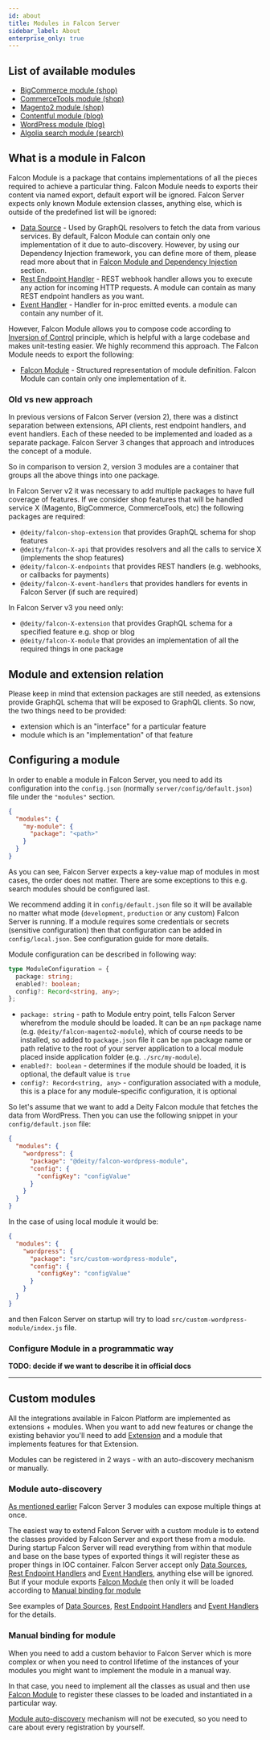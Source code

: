 ```yaml
---
id: about
title: Modules in Falcon Server
sidebar_label: About
enterprise_only: true
---
```


## List of available modules

- [BigCommerce module (shop)](../../integration/bigcommerce/overview)
- [CommerceTools module (shop)](../../integration/commercetools/overview)
- [Magento2 module (shop)](../../integration/magento2/overview)
- [Contentful module (blog)](../../integration/contentful/overview)
- [WordPress module (blog)](../../integration/wordpress)
- [Algolia search module (search)](../../integration/algolia)

## What is a module in Falcon

Falcon Module is a package that contains implementations of all the pieces required to achieve a particular thing. Falcon Module needs to exports their content via named export, default export will be ignored. Falcon Server expects only known Module extension classes, anything else, which is outside of the predefined list will be ignored:

- [Data Source](./common-services/data-sources) - Used by GraphQL resolvers to fetch the data from various services. By default, Falcon Module can contain only one implementation of it due to auto-discovery. However, by using our Dependency Injection framework, you can define more of them, please read more about that in [Falcon Module and Dependency Injection](#falcon_module_and_dependency_injection) section.
- [Rest Endpoint Handler](./common-services/rest-endpoints) - REST webhook handler allows you to execute any action for incoming HTTP requests. A module can contain as many REST endpoint handlers as you want.
- [Event Handler](./common-services/event-handlers) - Handler for in-proc emitted events. a module can contain any number of it.

However, Falcon Module allows you to compose code according to [Inversion of Control](https://en.wikipedia.org/wiki/Inversion_of_control) principle, which is helpful with a large codebase and makes unit-testing easier. We highly recommend this approach. The Falcon Module needs to export the following:

- [Falcon Module](./module-api) - Structured representation of module definition. Falcon Module can contain only one implementation of it.

### Old vs new approach

In previous versions of Falcon Server (version 2), there was a distinct separation between extensions, API clients, rest endpoint handlers, and event handlers. Each of these needed to be implemented and loaded as a separate package. Falcon Server 3 changes that approach and introduces the concept of a module.

So in comparison to version 2, version 3 modules are a container that groups all the above things into one package.

In Falcon Server v2 it was necessary to add multiple packages to have full coverage of features. If we consider shop features that will be handled service X (Magento, BigCommerce, CommerceTools, etc) the following packages are required:

- `@deity/falcon-shop-extension` that provides GraphQL schema for shop features
- `@deity/falcon-X-api` that provides resolvers and all the calls to service X (implements the shop features)
- `@deity/falcon-X-endpoints` that provides REST handlers (e.g. webhooks, or callbacks for payments)
- `@deity/falcon-X-event-handlers` that provides handlers for events in Falcon Server (if such are required)

In Falcon Server v3 you need only:

- `@deity/falcon-X-extension` that provides GraphQL schema for a specified feature e.g. shop or blog
- `@deity/falcon-X-module` that provides an implementation of all the required things in one package

## Module and extension relation

Please keep in mind that extension packages are still needed, as extensions provide GraphQL schema that will be exposed to GraphQL clients.
So now, the two things need to be provided:

- extension which is an "interface" for a particular feature
- module which is an "implementation" of that feature

## Configuring a module

In order to enable a module in Falcon Server, you need to add its configuration into the `config.json` (normally `server/config/default.json`) file under the `"modules"` section.

```json
{
  "modules": {
    "my-module": {
      "package": "<path>"
    }
  }
}
```

As you can see, Falcon Server expects a key-value map of modules in most cases, the order does not matter. There are some exceptions to this e.g. search modules should be configured last.

We recommend adding it in `config/default.json` file so it will be available no matter what mode (`development`, `production` or any custom) Falcon Server is running. If a module requires some credentials or secrets (sensitive configuration) then that configuration can be added in `config/local.json`. See configuration guide for more details.

Module configuration can be described in following way:

```ts
type ModuleConfiguration = {
  package: string;
  enabled?: boolean;
  config?: Record<string, any>;
};
```

- `package: string` - path to Module entry point, tells Falcon Server wherefrom the module should be loaded. It can be an `npm` package name (e.g. `@deity/falcon-magento2-module`), which of course needs to be installed, so added to `package.json` file it can be `npm` package name or path relative to the root of your server application to a local module placed inside application folder (e.g. `./src/my-module`).
- `enabled?: boolean` - determines if the module should be loaded, it is optional, the default value is `true`
- `config?: Record<string, any>` - configuration associated with a module, this is a place for any module-specific configuration, it is optional

So let's assume that we want to add a Deity Falcon module that fetches the data from WordPress. Then you can use the following snippet in your `config/default.json` file:

```json
{
  "modules": {
    "wordpress": {
      "package": "@deity/falcon-wordpress-module",
      "config": {
        "configKey": "configValue"
      }
    }
  }
}
```

In the case of using local module it would be:

```json
{
  "modules": {
    "wordpress": {
      "package": "src/custom-wordpress-module",
      "config": {
        "configKey": "configValue"
      }
    }
  }
}
```

and then Falcon Server on startup will try to load `src/custom-wordpress-module/index.js` file.

### Configure Module in a programmatic way

**TODO: decide if we want to describe it in official docs**

---

## Custom modules

All the integrations available in Falcon Platform are implemented as extensions + modules. When you want to add new features or change the existing behavior you'll need to add [Extension](../extensions/about) and a module that implements features for that Extension.

Modules can be registered in 2 ways - with an auto-discovery mechanism or manually.

### Module auto-discovery

[As mentioned earlier](#what-is-a-module-in-falcon) Falcon Server 3 modules can expose multiple things at once.

The easiest way to extend Falcon Server with a custom module is to extend the classes provided by Falcon Server and export these from a module. During startup Falcon Server will read everything from within that module and base on the base types of exported things it will register these as proper things in IOC container. Falcon Server accept only [Data Sources](./common-services/data-sources), [Rest Endpoint Handlers](./common-services/rest-endpoints) and [Event Handlers](./common-services/event-handlers), anything else will be ignored. But if your module exports [Falcon Module](./module-api) then only it will be loaded according to [Manual binding for module](#manual-binding-for-module)

See examples of [Data Sources](./common-services/data-sources), [Rest Endpoint Handlers](./common-services/rest-endpoints) and [Event Handlers](./common-services/event-handlers) for the details.

### Manual binding for module

When you need to add a custom behavior to Falcon Server which is more complex or when you need to control lifetime of the instances of your modules you might want to implement the module in a manual way.

In that case, you need to implement all the classes as usual and then use [Falcon Module](./module-api) to register these classes to be loaded and instantiated in a particular way.

[Module auto-discovery](#module-auto-discovery) mechanism will not be executed, so you need to care about every registration by yourself.
